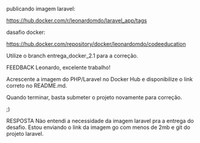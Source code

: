 publicando imagem laravel:

https://hub.docker.com/r/leonardomdo/laravel_app/tags

dasafio docker:

https://hub.docker.com/repository/docker/leonardomdo/codeeducation

Utilize o branch entrega_docker_2.1 para a correção.

FEEDBACK
Leonardo, excelente trabalho!

Acrescente a imagem do PHP/Laravel no Docker Hub e disponibilize o link correto no README.md.

Quando terminar, basta submeter o projeto novamente para correção.

;)

RESPOSTA
Nào entendi a necessidade da imagem laravel pra a entrega do desafio. Estou enviando o link da imagem go com menos de 2mb 
e git do projeto laravel.

